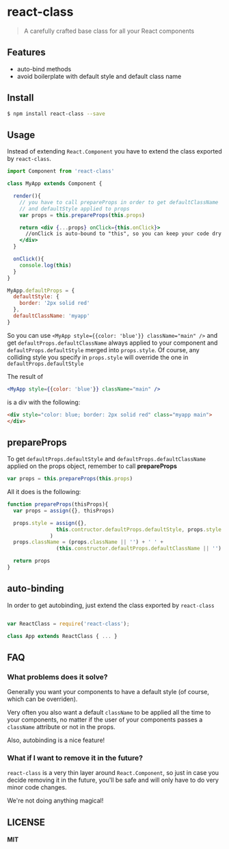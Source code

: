 # react-class

> A carefully crafted base class for all your React components

## Features

 * auto-bind methods
 * avoid boilerplate with default style and default class name

## Install

```sh
$ npm install react-class --save
```

## Usage

Instead of extending `React.Component` you have to extend the class exported by `react-class`.

```jsx
import Component from 'react-class'

class MyApp extends Component {

  render(){
    // you have to call prepareProps in order to get defaultClassName
    // and defaultStyle applied to props
    var props = this.prepareProps(this.props)

    return <div {...props} onClick={this.onClick}>
      //onClick is auto-bound to "this", so you can keep your code dry
    </div>
  }

  onClick(){
    console.log(this)
  }
}

MyApp.defaultProps = {
  defaultStyle: {
    border: '2px solid red'
  },
  defaultClassName: 'myapp'
}
```

So you can use `<MyApp style={{color: 'blue'}} className="main" />` and get `defaultProps.defaultClassName` always applied to your component and `defaultProps.defaultStyle` merged into `props.style`. Of course, any colliding style you specify in `props.style` will override the one in `defaultProps.defaultStyle`

The result of

```jsx
<MyApp style={{color: 'blue'}} className="main" />
```
is a div with the following:
```html
<div style="color: blue; border: 2px solid red" class="myapp main">
</div>
```

## prepareProps

To get `defaultProps.defaultStyle` and `defaultProps.defaultClassName` applied on the props object, remember to call **prepareProps**

```js
var props = this.prepareProps(this.props)
```

All it does is the following:

```jsx
function prepareProps(thisProps){
  var props = assign({}, thisProps)

  props.style = assign({},
                this.contructor.defaultProps.defaultStyle, props.style
              )
  props.className = (props.className || '') + ' ' +
                (this.constructor.defaultProps.defaultClassName || '')

  return props
}
```

## auto-binding

In order to get autobinding, just extend the class exported by `react-class`

```jsx

var ReactClass = require('react-class');

class App extends ReactClass { ... }
```


## FAQ

### What problems does it solve?

Generally you want your components to have a default style (of course, which can be overriden).

Very often you also want a default `className` to be applied all the time to your components, no matter if the user of your components passes a `className` attribute or not in the props.

Also, autobinding is a nice feature!

### What if I want to remove it in the future?

`react-class` is a very thin layer around `React.Component`, so just in case you decide removing it in the future, you'll be safe and will only have to do very minor code changes.

We're not doing anything magical!


## LICENSE

#### MIT
